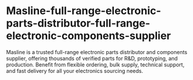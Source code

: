 # Masline-full-range-electronic-parts-distributor-full-range-electronic-components-supplier
Masline is a trusted full-range electronic parts distributor and components supplier, offering thousands of verified parts for R&amp;D, prototyping, and production. Benefit from flexible ordering, bulk supply, technical support, and fast delivery for all your electronics sourcing needs.
